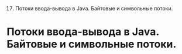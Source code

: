 17.  Потоки ввода-вывода в Java. Байтовые и символьные потоки.

# Потоки ввода-вывода в Java. Байтовые и символьные потоки.